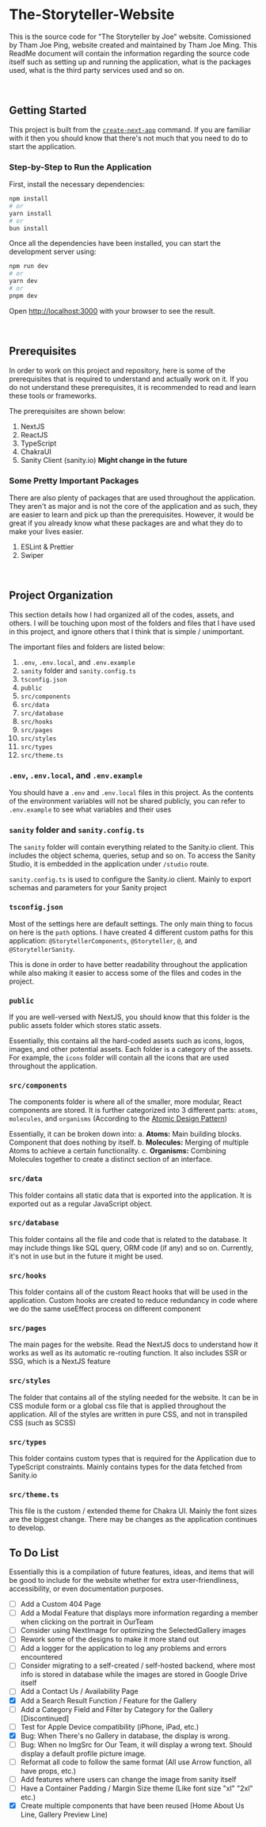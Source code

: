 # The-Storyteller-Website

This is the source code for "The Storyteller by Joe" website. Comissioned by Tham Joe Ping, website created and maintained by Tham Joe Ming.
This ReadMe document will contain the information regarding the source code itself such as setting up and running the application, what is the packages used, what is the third party services used and so on.

<br />

## Getting Started

This project is built from the [`create-next-app`](https://github.com/vercel/next.js/tree/canary/packages/create-next-app) command.
If you are familiar with it then you should know that there's not much that you need to do to start the application.

### Step-by-Step to Run the Application

First, install the necessary dependencies:

```bash
npm install
# or
yarn install
# or
bun install
```

Once all the dependencies have been installed, you can start the development server using:

```bash
npm run dev
# or
yarn dev
# or
pnpm dev
```

Open [http://localhost:3000](http://localhost:3000) with your browser to see the result.

<br />

## Prerequisites

In order to work on this project and repository, here is some of the prerequisites that is required to understand and actually work on it.
If you do not understand these prerequisites, it is recommended to read and learn these tools or frameworks.

The prerequisites are shown below:

1. NextJS
2. ReactJS
3. TypeScript
4. ChakraUI
5. Sanity Client (sanity.io) **Might change in the future**

### Some Pretty Important Packages

There are also plenty of packages that are used throughout the application. They aren't as major and is not the core of the application
and as such, they are easier to learn and pick up than the prerequisites. However, it would be great if you already know what these packages
are and what they do to make your lives easier.

1. ESLint & Prettier
2. Swiper

<br />

## Project Organization

This section details how I had organized all of the codes, assets, and others. I will be touching upon most of the folders
and files that I have used in this project, and ignore others that I think that is simple / unimportant.

The important files and folders are listed below:

1. `.env`, `.env.local`, and `.env.example`
2. `sanity` folder and `sanity.config.ts`
3. `tsconfig.json`
4. `public`
5. `src/components`
6. `src/data`
7. `src/database`
8. `src/hooks`
9. `src/pages`
10. `src/styles`
11. `src/types`
12. `src/theme.ts`

### `.env`, `.env.local`, and `.env.example`

You should have a `.env` and `.env.local` files in this project.
As the contents of the environment variables will not be shared publicly, you can refer to
`.env.example` to see what variables and their uses

### `sanity` folder and `sanity.config.ts`

The `sanity` folder will contain everything related to the Sanity.io client. This includes the object schema,
queries, setup and so on. To access the Sanity Studio, it is embedded in the application under `/studio` route.

`sanity.config.ts` is used to configure the Sanity.io client. Mainly to export schemas and parameters for your Sanity project

### `tsconfig.json`

Most of the settings here are default settings. The only main thing to focus on here is the `path` options.
I have created 4 different custom paths for this application: `@StorytellerComponents`, `@Storyteller`, `@`, and `@StorytellerSanity`.

This is done in order to have better readability throughout the application while also making it easier to access some of the files and codes
in the project.

### `public`

If you are well-versed with NextJS, you should know that this folder is the public assets folder which stores static assets.

Essentially, this contains all the hard-coded assets such as icons, logos, images, and other potential assets. Each folder is a
category of the assets. For example, the `icons` folder will contain all the icons that are used throughout the application.

### `src/components`

The components folder is where all of the smaller, more modular, React components are stored. It is further categorized into 3 different
parts: `atoms`, `molecules`, and `organisms` (According to the [Atomic Design Pattern](https://medium.com/@janelle.wg/atomic-design-pattern-how-to-structure-your-react-application-2bb4d9ca5f97))

Essentially, it can be broken down into:
a. **Atoms:** Main building blocks. Component that does nothing by itself.
b. **Molecules:** Merging of multiple Atoms to achieve a certain functionality.
c. **Organisms:** Combining Molecules together to create a distinct section of an interface.

### `src/data`

This folder contains all static data that is exported into the application. It is exported out as a regular JavaScript object.

### `src/database`

This folder contains all the file and code that is related to the database. It may include things like SQL query, ORM code (if any) and so on.
Currently, it's not in use but in the future it might be used.

### `src/hooks`

This folder contains all of the custom React hooks that will be used in the application.
Custom hooks are created to reduce redundancy in code where we do the same useEffect process on different component

### `src/pages`

The main pages for the website. Read the NextJS docs to understand how it works as well as its automatic re-routing function.
It also includes SSR or SSG, which is a NextJS feature

### `src/styles`

The folder that contains all of the styling needed for the website. It can be in CSS module form or a global css file that
is applied throughout the application. All of the styles are written in pure CSS, and not in transpiled CSS (such as SCSS)

### `src/types`

This folder contains custom types that is required for the Application due to TypeScript constraints. Mainly contains types for the data fetched from Sanity.io

### `src/theme.ts`

This file is the custom / extended theme for Chakra UI. Mainly the font sizes are the biggest change. There may be changes as the application
continues to develop.

## To Do List

Essentially this is a compilation of future features, ideas, and items that will be good to include for the website whether for extra user-friendliness, accessibility, or even documentation purposes.

-   [ ] Add a Custom 404 Page
-   [ ] Add a Modal Feature that displays more information regarding a member when clicking on the portrait in OurTeam
-   [ ] Consider using NextImage for optimizing the SelectedGallery images
-   [ ] Rework some of the designs to make it more stand out
-   [ ] Add a logger for the application to log any problems and errors encountered
-   [ ] Consider migrating to a self-created / self-hosted backend, where most info is stored in database while the images are stored in Google Drive itself
-   [ ] Add a Contact Us / Availability Page
-   [x] Add a Search Result Function / Feature for the Gallery
-   [ ] Add a Category Field and Filter by Category for the Gallery [Discontinued]
-   [ ] Test for Apple Device compatibility (iPhone, iPad, etc.)
-   [x] Bug: When There's no Gallery in database, the display is wrong.
-   [ ] Bug: When no ImgSrc for Our Team, it will display a wrong text. Should display a default profile picture image.
-   [ ] Reformat all code to follow the same format (All use Arrow function, all have props, etc.)
-   [ ] Add features where users can change the image from sanity itself
-   [ ] Have a Container Padding / Margin Size theme (Like font size "xl" "2xl" etc.)
-   [x] Create multiple components that have been reused (Home About Us Line, Gallery Preview Line)
